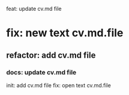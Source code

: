 feat: update cv.md file
# fix: new text cv.md.file
## refactor: add cv.md file
### docs: update cv.md file
init: add cv.md file
fix: open text cv.md.file
